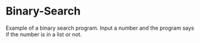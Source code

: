 # Binary-Search
Example of a binary search program. Input a number and the program says if the number is in a list or not.
